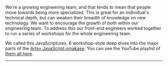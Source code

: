 We're a growing engineering team, and that tends to mean that people move towards being more specialized. This is
great for an individual's technical depth, but can weaken their breadth of knowledge on new technology. We want to
encourage the growth of both within our engineering team. To address this our front-end engineers worked together to
run a series of workshops for the whole engineering team.

We called this JavaScriptures, 6 workshop-style deep dives into the major parts of the [Artsy JavaScript
omakase][omakase]. You can see the YouTube playlist of [them all here][yt].

[omakase]: http://artsy.github.io/blog/2017/02/05/Front-end-JavaScript-at-Artsy-2017/
[yt]: https://www.youtube.com/playlist?list=PLKqXGUTH_9hrr5z97OnL31bmQDDnn2WlU

<hr />
